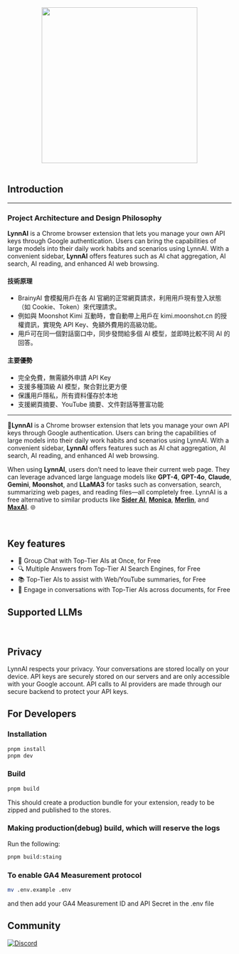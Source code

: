 <div align="center">
<img src="https://raw.githubusercontent.com/luyu0279/LynnAI/main/misc/logo.png" width="350px">
</div>

<br>

## Introduction

---

### Project Architecture and Design Philosophy

**LynnAI** is a Chrome browser extension that lets you manage your own API keys through Google authentication. Users can bring the capabilities of large models into their daily work habits and scenarios using LynnAI. With a convenient sidebar, **LynnAI** offers features such as AI chat aggregation, AI search, AI reading, and enhanced AI web browsing.

#### 技術原理
- BrainyAI 會模擬用戶在各 AI 官網的正常網頁請求，利用用戶現有登入狀態（如 Cookie、Token）來代理請求。
- 例如與 Moonshot Kimi 互動時，會自動帶上用戶在 kimi.moonshot.cn 的授權資訊，實現免 API Key、免額外費用的高級功能。
- 用戶可在同一個對話窗口中，同步發問給多個 AI 模型，並即時比較不同 AI 的回答。

#### 主要優勢
- 完全免費，無需額外申請 API Key
- 支援多種頂級 AI 模型，聚合對比更方便
- 保護用戶隱私，所有資料僅存於本地
- 支援網頁摘要、YouTube 摘要、文件對話等豐富功能

---


🧠**LynnAI** is a Chrome browser extension that lets you manage your own API keys through Google authentication. Users can bring the capabilities of large models into their daily work habits and scenarios using LynnAI. With a convenient sidebar, **LynnAI** offers features such as AI chat aggregation, AI search, AI reading, and enhanced AI web browsing.

When using **LynnAI**, users don’t need to leave their current web page. They can leverage advanced large language models like **GPT-4**, **GPT-4o**, **Claude**, **Gemini**, **Moonshot**, and **LLaMA3** for tasks such as conversation, search, summarizing web pages, and reading files—all completely free. LynnAI is a free alternative to similar products like **[Sider AI](https://sider.ai)**, **[Monica](https://monica.im)**, **[Merlin](https://www.getmerlin.in)**, and **[MaxAI](https:///www.maxai.me)**. 🌐


<br>


## Key features

- 🤖 Group Chat with Top-Tier AIs at Once, for Free
- 🔍 Multiple Answers from Top-Tier AI Search Engines, for Free
- 📚 Top-Tier AIs to assist with Web/YouTube summaries, for Free
- 💬 Engage in conversations with Top-Tier AIs across documents, for Free


## Supported LLMs



<br>


## Privacy

LynnAI respects your privacy. Your conversations are stored locally on your device. API keys are securely stored on our servers and are only accessible with your Google account. API calls to AI providers are made through our secure backend to protect your API keys.

## For Developers

### Installation

```bash
pnpm install
pnpm dev
```

### Build

```bash
pnpm build
```

This should create a production bundle for your extension, ready to be zipped and published to the stores.

### Making production(debug) build, which will reserve the logs

Run the following:

```bash
pnpm build:staing
```

### To enable GA4 Measurement protocol

```bash
mv .env.example .env
```

and then add your GA4 Measurement ID and API Secret in the .env file



## Community

<a href="https://discord.gg/FXgVQQwP8s">
    <img src="https://img.shields.io/discord/981138088757690398?label=Discord&logo=discord&logoColor=white&style=for-the-badge" alt="Discord">
</a>
